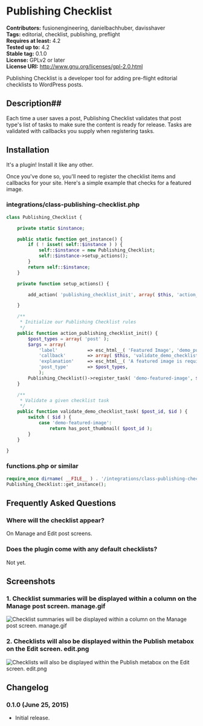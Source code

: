 # Publishing Checklist #
**Contributors:** fusionengineering, danielbachhuber, davisshaver    
**Tags:** editorial, checklist, publishing, preflight  
**Requires at least:** 4.2    
**Tested up to:** 4.2    
**Stable tag:** 0.1.0   
**License:** GPLv2 or later    
**License URI:** http://www.gnu.org/licenses/gpl-2.0.html    

Publishing Checklist is a developer tool for adding pre-flight editorial checklists to WordPress posts.

## Description##

Each time a user saves a post, Publishing Checklist validates that post type's list of tasks to make sure the content is ready for release. Tasks are validated with callbacks you supply when registering tasks.

## Installation  ##
It's a plugin! Install it like any other. 

Once you've done so, you'll need to register the checklist items and callbacks for your site. Here's a simple example that checks for a featured image.

### integrations/class-publishing-checklist.php ###
```php
class Publishing_Checklist {

	private static $instance;

	public static function get_instance() {
		if ( ! isset( self::$instance ) ) {
			self::$instance = new Publishing_Checklist;
			self::$instance->setup_actions();
		}
		return self::$instance;
	}

	private function setup_actions() {

		add_action( 'publishing_checklist_init', array( $this, 'action_publishing_checklist_init' ) );

	}

	/**
	 * Initialize our Publishing Checklist rules
	 */
	public function action_publishing_checklist_init() {
		$post_types = array( 'post' );
		$args = array(
			'label'           => esc_html__( 'Featured Image', 'demo_publishing_checklist' ),
			'callback'        => array( $this, 'validate_demo_checklist_task' ),
			'explanation'     => esc_html__( 'A featured image is required.', 'demo_publishing_checklist' ),
			'post_type'       => $post_types,
			);
		Publishing_Checklist()->register_task( 'demo-featured-image', $args );
	}

	/**
	 * Validate a given checklist task
	 */
	public function validate_demo_checklist_task( $post_id, $id ) {
		switch ( $id ) {
			case 'demo-featured-image':
				return has_post_thumbnail( $post_id );
		}
	}

}
```
### functions.php or similar ###
```php
require_once dirname( __FILE__ ) . '/integrations/class-publishing-checklist.php';
Publishing_Checklist::get_instance(); 

```
## Frequently Asked Questions ##
### Where will the checklist appear? ###

On Manage and Edit post screens.

### Does the plugin come with any default checklists? ###

Not yet.


## Screenshots ##

### 1. Checklist summaries will be displayed within a column on the Manage post screen. manage.gif ###
![Checklist summaries will be displayed within a column on the Manage post screen. manage.gif](http://s.wordpress.org/extend/plugins/publishing-checklist/screenshot-1.png)


### 2. Checklists will also be displayed within the Publish metabox on the Edit screen. edit.png ###
![Checklists will also be displayed within the Publish metabox on the Edit screen. edit.png](http://s.wordpress.org/extend/plugins/publishing-checklist/screenshot-2.png)



## Changelog ##
### 0.1.0 (June 25, 2015) ###

* Initial release.
